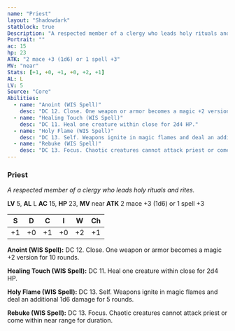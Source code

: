 ```yaml
---
name: "Priest"
layout: "Shadowdark"
statblock: true
Description: "A respected member of a clergy who leads holy rituals and rites."
Portrait: ""
ac: 15
hp: 23
ATK: "2 mace +3 (1d6) or 1 spell +3"
MV: "near"
Stats: [+1, +0, +1, +0, +2, +1]
AL: L
LV: 5
Source: "Core"
Abilities:
  - name: "Anoint (WIS Spell)"
    desc: "DC 12. Close. One weapon or armor becomes a magic +2 version for 10 rounds."
  - name: "Healing Touch (WIS Spell)"
    desc: "DC 11. Heal one creature within close for 2d4 HP."
  - name: "Holy Flame (WIS Spell)"
    desc: "DC 13. Self. Weapons ignite in magic flames and deal an additional 1d6 damage for 5 rounds."
  - name: "Rebuke (WIS Spell)"
    desc: "DC 13. Focus. Chaotic creatures cannot attack priest or come within near range for duration."
---
```


### Priest

_A respected member of a clergy who leads holy rituals and rites._

**LV** 5, **AL** L
**AC** 15, **HP** 23, **MV** near
**ATK** 2 mace +3 (1d6) or 1 spell +3

|  S  |  D  |  C  |  I  |  W  |  Ch  |
|:---:|:---:|:---:|:---:|:---:|:----:|
| +1 | +0 | +1 | +0 | +2 | +1 |

**Anoint (WIS Spell):** DC 12. Close. One weapon or armor becomes a magic +2 version for 10 rounds.

**Healing Touch (WIS Spell):** DC 11. Heal one creature within close for 2d4 HP.

**Holy Flame (WIS Spell):** DC 13. Self. Weapons ignite in magic flames and deal an additional 1d6 damage for 5 rounds.

**Rebuke (WIS Spell):** DC 13. Focus. Chaotic creatures cannot attack priest or come within near range for duration.

